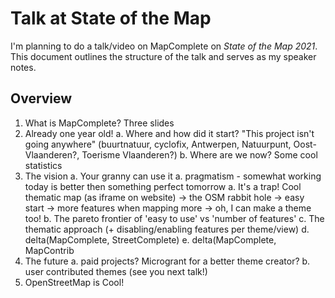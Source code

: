 
 Talk at State of the Map
 ========================

I'm planning to do a talk/video on MapComplete on _State of the Map 2021_. This document outlines the structure of the talk and serves as my speaker notes.

 Overview
 --------
 
 1. What is MapComplete? Three slides
 2. Already one year old!
    a. Where and how did it start? "This project isn't going anywhere"
        (buurtnatuur, cyclofix, Antwerpen, Natuurpunt, Oost-Vlaanderen?, Toerisme Vlaanderen?)
    b. Where are we now? Some cool statistics
 3. The vision
    a. Your granny can use it
    a. pragmatism - somewhat working today is better then something perfect tomorrow
    a. It's a trap! Cool thematic map (as iframe on website) -> the OSM rabbit hole -> easy start -> more features when mapping more -> oh, I can make a theme too!
    b. The pareto frontier of 'easy to use' vs 'number of features'
    c. The thematic approach (+ disabling/enabling features per theme/view) 
    d. delta(MapComplete, StreetComplete)
    e. delta(MapComplete, MapContrib
 4. The future
    a. paid projects? Microgrant for a better theme creator?
    b. user contributed themes (see you next talk!)
 5. OpenStreetMap is Cool!
